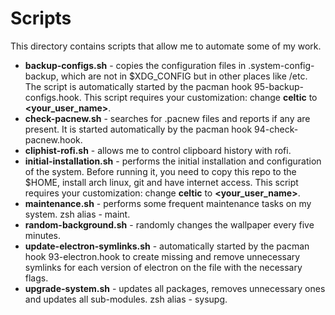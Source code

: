 # Scripts

This directory contains scripts that allow me to automate some of my work.

- **backup-configs.sh** - copies the configuration files in .system-config-backup,
  which are not in $XDG_CONFIG but in other places like /etc. The script is
  automatically started by the pacman hook 95-backup-configs.hook. This script
  requires your customization: change **celtic** to **<your_user_name>**.
- **check-pacnew.sh** - searches for .pacnew files and reports if any are
  present. It is started automatically by the pacman hook 94-check-pacnew.hook.
- **cliphist-rofi.sh** - allows me to control clipboard history with rofi.
- **initial-installation.sh** - performs the initial installation and
  configuration of the system. Before running it, you need to copy this repo to
  the $HOME, install arch linux, git and have internet access. This script
  requires your customization: change **celtic** to **<your_user_name>**.
- **maintenance.sh** - performs some frequent maintenance tasks on my system.
  zsh alias - maint.
- **random-background.sh** - randomly changes the wallpaper every five minutes.
- **update-electron-symlinks.sh** - automatically started by the pacman hook
  93-electron.hook to create missing and remove unnecessary symlinks for each
  version of electron on the file with the necessary flags.
- **upgrade-system.sh** - updates all packages, removes unnecessary ones and
  updates all sub-modules. zsh alias - sysupg.
